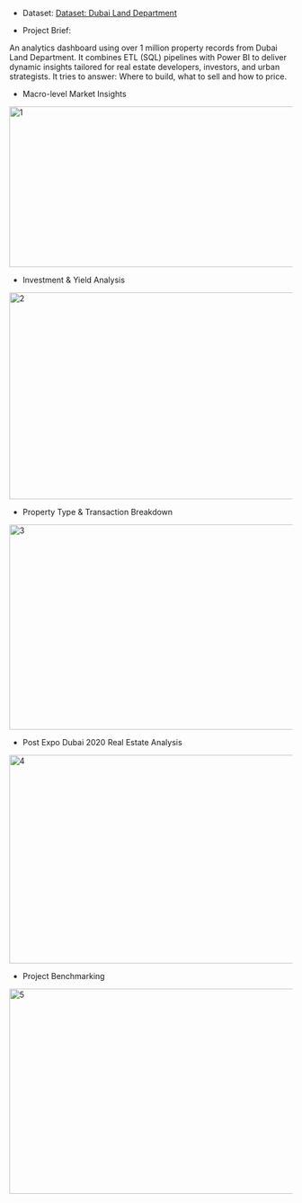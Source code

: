 - Dataset:
  [Dataset: Dubai Land Department](https://www.dubaipulse.gov.ae/organisation/dld/service/dld-transactions)

- Project Brief:
  
An analytics dashboard using over 1 million property records from Dubai Land Department. It combines ETL (SQL) pipelines with Power BI to deliver dynamic insights tailored for real estate developers, investors, and urban strategists. It tries to answer: Where to build, what to sell and how to price.

  
- Macro-level Market Insights
  
<img width="561" height="286" alt="1" src="https://github.com/user-attachments/assets/24bf8cf8-230f-4daa-9d3a-7a4119c2ceee" />


- Investment & Yield Analysis
  
<img width="674" height="368" alt="2" src="https://github.com/user-attachments/assets/f3150fd7-607c-4b26-bf59-8895b848ad12" />


- Property Type & Transaction Breakdown
  
<img width="667" height="365" alt="3" src="https://github.com/user-attachments/assets/d00c4e8c-4e66-4b39-be46-d15a6fc29e53" />


- Post Expo Dubai 2020 Real Estate Analysis
  
<img width="655" height="371" alt="4" src="https://github.com/user-attachments/assets/8ea4b9a0-9387-4767-b5b7-c160deb26fd2" />


- Project Benchmarking

 <img width="665" height="365" alt="5" src="https://github.com/user-attachments/assets/56ceecc7-72b7-4111-9ba4-c26cbcd46f3a" />
